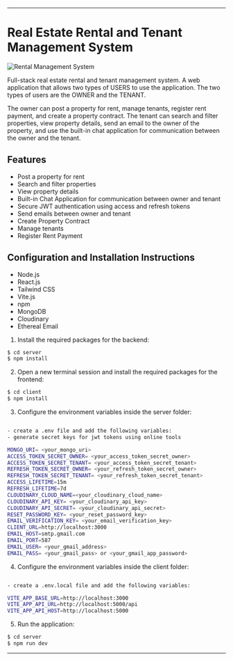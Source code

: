 ****
# Real Estate Rental and Tenant Management System 
![Rental Management System](https://github.com/user-attachments/assets/c2004ab6-4f02-44a9-83ec-8e9b98465be9)

Full-stack real estate rental and tenant management system. A web application that allows two types of USERS to use the application. The two types of users are the OWNER and the TENANT.

The owner can post a property for rent, manage tenants, register rent payment, and create a property contract.
The tenant can search and filter properties, view property details, send an email to the owner of the property, and use the built-in chat application for communication between the owner and the tenant.


## Features

- Post a property for rent
- Search and filter properties
- View property details
- Built-in Chat Application for communication between owner and tenant
- Secure JWT authentication using access and refresh tokens
- Send emails between owner and tenant
- Create Property Contract
- Manage tenants
- Register Rent Payment

## Configuration and Installation Instructions


- Node.js
- React.js
- Tailwind CSS
- Vite.js
- npm
- MongoDB
- Cloudinary
- Ethereal Email


1. Install the required packages for the backend:

```bash
$ cd server
$ npm install
```

2. Open a new terminal session and install the required packages for the frontend:

```bash
$ cd client
$ npm install
```

3. Configure the environment variables inside the server folder:

```bash

- create a .env file and add the following variables:
- generate secret keys for jwt tokens using online tools

MONGO_URI= <your_mongo_uri>
ACCESS_TOKEN_SECRET_OWNER= <your_access_token_secret_owner>
ACCESS_TOKEN_SECRET_TENANT= <your_access_token_secret_tenant>
REFRESH_TOKEN_SECRET_OWNER= <your_refresh_token_secret_owner>
REFRESH_TOKEN_SECRET_TENANT= <your_refresh_token_secret_tenant>
ACCESS_LIFETIME=15m
REFRESH_LIFETIME=7d
CLOUDINARY_CLOUD_NAME=<your_cloudinary_cloud_name>
CLOUDINARY_API_KEY= <your_cloudinary_api_key>
CLOUDINARY_API_SECRET= <your_cloudinary_api_secret>
RESET_PASSWORD_KEY= <your_reset_password_key>
EMAIL_VERIFICATION_KEY= <your_email_verification_key>
CLIENT_URL=http://localhost:3000
EMAIL_HOST=smtp.gmail.com
EMAIL_PORT=587
EMAIL_USER= <your_gmail_address>
EMAIL_PASS= <your_gmail_pass> or <your_gmail_app_password>

```

4. Configure the environment variables inside the client folder:

```bash

- create a .env.local file and add the following variables:

VITE_APP_BASE_URL=http://localhost:3000
VITE_APP_API_URL=http://localhost:5000/api
VITE_APP_API_HOST=http://localhost:5000
```

5. Run the application:

```bash
$ cd server
$ npm run dev
```
****
